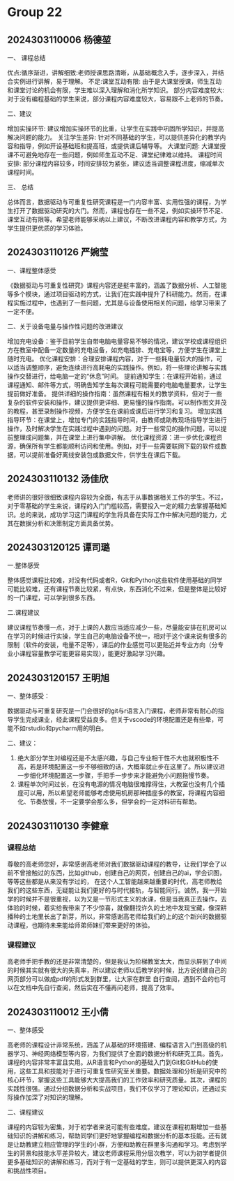 # Group 22


## 2024303110006 杨德堃

一、 课程总结

优点:循序渐进，讲解细致:老师授课思路清晰，从基础概念入手，逐步深入，并结合实例进行讲解，易于理解。
不足:课堂互动有限: 由于是大课堂授课，师生互动和课堂讨论的机会有限，学生难以深入理解和消化所学知识。
     部分内容难度较大: 对于没有编程基础的学生来说，部分课程内容难度较大，容易跟不上老师的节奏。

二、建议

增加实操环节: 建议增加实操环节的比重，让学生在实践中巩固所学知识，并提高解决问题的能力。
关注学生差异: 针对不同基础的学生，可以提供差异化的教学内容和指导，例如开设基础班和提高班，或提供课后辅导等。
大课堂问题: 大课堂授课不可避免地存在一些问题，例如师生互动不足、课堂纪律难以维持。
课程时间安排: 部分课程内容较多，时间安排较为紧张，建议适当调整课程进度，缩减单次课程时间。

三、 总结

总体而言，数据驱动与可重复性研究课程是一门内容丰富、实用性强的课程，为学生打开了数据驱动研究的大门。然而，课程也存在一些不足，例如实操环节不足、课堂互动有限等。希望老师能够采纳以上建议，不断改进课程内容和教学方式，为学生提供更优质的学习体验。

## 2024303110126 严婉莹 

一、课程整体感受 

《数据驱动与可重复性研究》课程内容还是挺丰富的，涵盖了数据分析、人工智能等多个模块，通过项目驱动的方式，让我们在实践中提升了科研能力。然而，在课程实施过程中，也遇到了一些问题，尤其是与设备使用相关的问题，给学习带来了一定不便。 

二、关于设备电量与操作性问题的改进建议 

增加充电设备：鉴于目前学生自带电脑电量容易不够的情况，建议学校或课程组织方在教室中配备一定数量的充电设备，如充电插排、充电宝等，方便学生在课堂上随时充电。 
优化课程安排：合理安排课程内容，对于一些耗电量较大的操作，可以适当调整顺序，避免连续进行高耗电的实践操作。例如，将一些理论讲解与实践操作交替进行，给电脑一定的“休息”时间。 
提前通知学生：在课程开始前，通过课程通知、邮件等方式，明确告知学生每次课程可能需要的电脑电量要求，让学生提前做好准备。 
提供详细的操作指南：虽然课程有相关的教学资料，但对于一些复杂的软件安装和操作，建议提供更详细、更易懂的操作指南。可以制作图文并茂的教程，甚至录制操作视频，方便学生在课前或课后进行学习和复习。 
增加实践指导环节：在课堂上，增加专门的实践指导时间，由教师或助教现场指导学生进行操作，及时解决学生在实践过程中遇到的问题。对于一些常见的操作问题，可以提前整理成问题集，并在课堂上进行集中讲解。 
优化课程资源：进一步优化课程资源，确保所有学生都能顺利访问和使用。例如，对于一些需要联网下载的软件或数据，可以提前准备好离线安装包或数据文件，供学生在课后下载。

## 2024303110132 汤佳欣

老师讲的很好很细致课程内容较为全面，有志于从事数据相关工作的学生。不过，对于零基础的学生来说，课程的入门门槛较高，需要投入一定的精力去掌握基础知识。总的来说，成功学习这门课程的学生将具备在实际工作中解决问题的能力，尤其在数据分析和决策制定方面具备优势。

## 2024303120125 谭司璐

一.整体感受

整体感觉课程比较难，对没有代码或者R，Git和Python这些软件使用基础的同学可能比较难，还有课程节奏比较紧，有点快，东西消化不过来，但是整体是比较好的一门课程，可以学到很多东西。

二.课程建议

建议课程节奏慢一点，对于上课的人数应当适应减少一些，尽量能安排在机房可以在学习的时候进行实操，学生自己的电脑设备不统一，相对于这个课来说有很多的限制（软件的安装，电量不足等），课后的作业感觉可以更贴近并专业方向（分专业小课程容量教学可能更容易实现），能更好激起学习兴趣。

## 2024303120157 王明旭

一、整体感受：

数据驱动与可重复研究是一门会很好的git与r语言入门课程，老师非常有耐心的指导学生完成课业，经此课程受益良多。但关于vscode的环境配置还是有些晕，可能不如rstudio和pycharm用的明白。

二、建议：

1. 绝大部分学生对编程还是不太感兴趣，与自己专业相干性不大也就积极性不高，若是环境配置这一步不够细致的话，大概率就止步在这里了。所以建议进一步细化环境配置这一步骤，手把手一步步来才能避免小问题拖慢节奏。
2. 课程单次时间过长，在没有电源的情况电脑很难撑得住，大教室也没有几个插座可以用，所以希望老师能够考虑使用机房那种插座多的教室，将课程内容细化、节奏放慢，不一定要学会那么多，但学会的一定对科研有帮助。



##  2024303110130 李健章

### 课程总结

尊敬的高老师您好，非常感谢高老师对我们数据驱动课程的教导，让我们学会了以前不曾接触过的东西，比如github，创建自己的网页，创建自己的ai，学会识图，等等这些都是从来没有学过的，
在这个人工智能越来越重要的时代，高老师教给我们的这些东西，无疑能让我们更好的与时代接轨，与智能同行。诚然，我一开始学的时候并不是很重视，以为又是一节形式主义的水课，但是当我真正去操作，去
体验的时候，着实给我带来了不少惊喜，就像翻找许久的土地中发现宝藏，像深耕播种的土地里长出了新芽，所以，非常感谢高老师给我们的上的这个新兴的数据驱动课程，也期待未来能给师弟师妹们带来更好的体验。

### 课程建议

高老师手把手教的还是非常清楚的，但是我认为阶梯教室太大，而显示屏到了中间的时候其实就有很大的失真率，所以建议老师以后教学的时候，比方说创建自己的网页部分可以做成pdf的形式发到群里，让大家在群里
自行查阅，遇到不会的也可以在文档中先自行查阅，然后实在不懂再问老师，提高了效率。

 ## 2024303110012 王小倩

 一、整体感受

 高老师的课程设计非常系统，涵盖了从基础的环境搭建、编程语言入门到高级的机器学习、神经网络模型等内容，为我们提供了全面的数据分析和研究工具。首先，课程的内容非常丰富且实用。从R语言和Python的基础入门到Git和GitHub的使用，这些工具和技能对于进行可重复性研究至关重要。数据处理和分析是研究中的核心环节，掌握这些工具能够大大提高我们的工作效率和研究质量。其次，课程的实践性很强。通过分组数据分析和实战项目，我们不仅学习了理论知识，还通过实际操作加深了对知识的理解。

二、课程建议

课程的内容较为密集，对于初学者来说可能有些难度。建议在课程初期增加一些基础知识的讲解和练习，帮助同学们更好地掌握编程和数据分析的基本技能。还有就是让助教建立相应管理的学生的小群，方便和助教在群里多沟通和学习。考虑到学生的背景和技能水平差异较大，建议老师课程采用分层次教学，可以为初学者提供更多基础知识的讲解和练习，而对于有一定基础的学生，则可以提供更深入的内容和挑战性项目。


